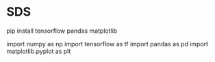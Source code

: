 # SDS
pip install tensorflow pandas matplotlib

import numpy as np
import tensorflow as tf
import pandas as pd
import matplotlib.pyplot as plt
